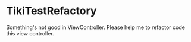 # TikiTestRefactory
Something's not good in ViewController. Please help me to refactor code this view controller. 
